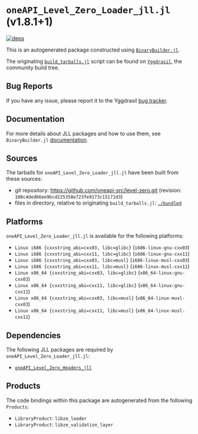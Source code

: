 # `oneAPI_Level_Zero_Loader_jll.jl` (v1.8.1+1)

[![deps](https://juliahub.com/docs/oneAPI_Level_Zero_Loader_jll/deps.svg)](https://juliahub.com/ui/Packages/oneAPI_Level_Zero_Loader_jll/VpsNq?page=2)

This is an autogenerated package constructed using [`BinaryBuilder.jl`](https://github.com/JuliaPackaging/BinaryBuilder.jl).

The originating [`build_tarballs.jl`](https://github.com/JuliaPackaging/Yggdrasil/blob/9d27ac6916c9613af18c4d8036a9839fdcf6d1a9/O/oneAPI_Level_Zero/oneAPI_Level_Zero_Loader/build_tarballs.jl) script can be found on [`Yggdrasil`](https://github.com/JuliaPackaging/Yggdrasil/), the community build tree.

## Bug Reports

If you have any issue, please report it to the Yggdrasil [bug tracker](https://github.com/JuliaPackaging/Yggdrasil/issues).

## Documentation

For more details about JLL packages and how to use them, see `BinaryBuilder.jl` [documentation](https://docs.binarybuilder.org/stable/jll/).

## Sources

The tarballs for `oneAPI_Level_Zero_Loader_jll.jl` have been built from these sources:

* git repository: https://github.com/oneapi-src/level-zero.git (revision: `108c4ded66ee9bcd225358e723fe9173c15171d3`)
* files in directory, relative to originating `build_tarballs.jl`: [`./bundled`](https://github.com/JuliaPackaging/Yggdrasil/tree/9d27ac6916c9613af18c4d8036a9839fdcf6d1a9/O/oneAPI_Level_Zero/oneAPI_Level_Zero_Loader/bundled)

## Platforms

`oneAPI_Level_Zero_Loader_jll.jl` is available for the following platforms:

* `Linux i686 {cxxstring_abi=cxx03, libc=glibc}` (`i686-linux-gnu-cxx03`)
* `Linux i686 {cxxstring_abi=cxx11, libc=glibc}` (`i686-linux-gnu-cxx11`)
* `Linux i686 {cxxstring_abi=cxx03, libc=musl}` (`i686-linux-musl-cxx03`)
* `Linux i686 {cxxstring_abi=cxx11, libc=musl}` (`i686-linux-musl-cxx11`)
* `Linux x86_64 {cxxstring_abi=cxx03, libc=glibc}` (`x86_64-linux-gnu-cxx03`)
* `Linux x86_64 {cxxstring_abi=cxx11, libc=glibc}` (`x86_64-linux-gnu-cxx11`)
* `Linux x86_64 {cxxstring_abi=cxx03, libc=musl}` (`x86_64-linux-musl-cxx03`)
* `Linux x86_64 {cxxstring_abi=cxx11, libc=musl}` (`x86_64-linux-musl-cxx11`)

## Dependencies

The following JLL packages are required by `oneAPI_Level_Zero_Loader_jll.jl`:

* [`oneAPI_Level_Zero_Headers_jll`](https://github.com/JuliaBinaryWrappers/oneAPI_Level_Zero_Headers_jll.jl)

## Products

The code bindings within this package are autogenerated from the following `Products`:

* `LibraryProduct`: `libze_loader`
* `LibraryProduct`: `libze_validation_layer`
